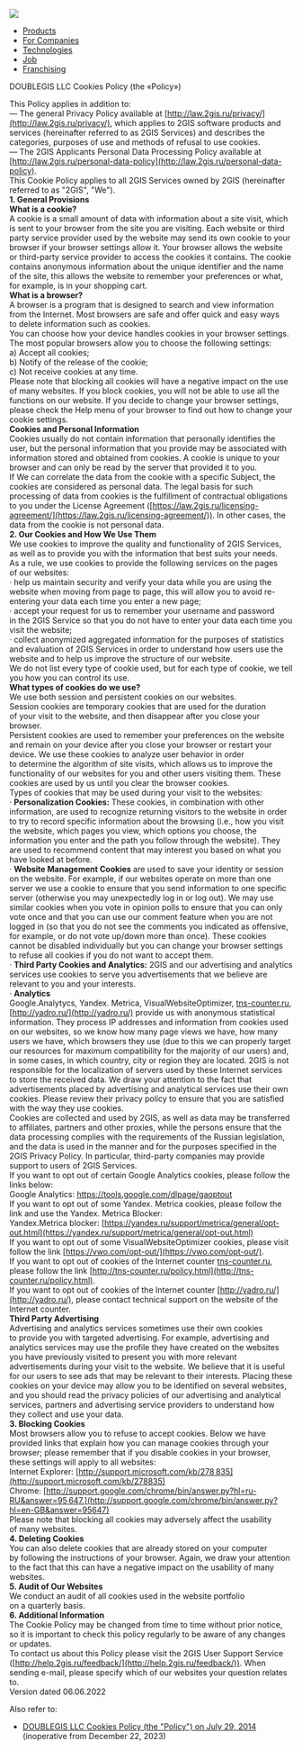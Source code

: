 [![](https://static.tildacdn.com/tild3034-6332-4563-b763-373234353939/Light_ENG2x.png)](https://law.2gis.ru/)

* [Products](https://info.2gis.ru/products)
* [For Companies](https://reklama.2gis.ru/)
* [Technologies](https://techno.2gis.ru/)
* [Job](https://job.2gis.ru/)
* [Franchising](https://info.2gis.ru/company/franchise)

DOUBLEGIS LLC Cookies Policy (the «Policy»)

This Policy applies in addition to:  
— The general Privacy Policy available at [http://law.2gis.ru/privacy/](http://law.2gis.ru/privacy/), which applies to 2GIS software products and services (hereinafter referred to as 2GIS Services) and describes the categories, purposes of use and methods of refusal to use cookies.  
— The 2GIS Applicants Personal Data Processing Policy available at [http://law.2gis.ru/personal-data-policy](http://law.2gis.ru/personal-data-policy).  
This Cookie Policy applies to all 2GIS Services owned by 2GIS (hereinafter referred to as "2GIS", "We").  
**1\. General Provisions**  
**What is a cookie?**  
A cookie is a small amount of data with information about a site visit, which is sent to your browser from the site you are visiting. Each website or third party service provider used by the website may send its own cookie to your browser if your browser settings allow it. Your browser allows the website or third-party service provider to access the cookies it contains. The cookie contains anonymous information about the unique identifier and the name of the site, this allows the website to remember your preferences or what, for example, is in your shopping cart.  
**What is a browser?**  
A browser is a program that is designed to search and view information from the Internet. Most browsers are safe and offer quick and easy ways to delete information such as cookies.  
You can choose how your device handles cookies in your browser settings. The most popular browsers allow you to choose the following settings:  
a) Accept all cookies;  
b) Notify of the release of the cookie;  
c) Not receive cookies at any time.  
Please note that blocking all cookies will have a negative impact on the use of many websites. If you block cookies, you will not be able to use all the functions on our website. If you decide to change your browser settings, please check the Help menu of your browser to find out how to change your cookie settings.  
**Cookies and Personal Information**  
Cookies usually do not contain information that personally identifies the user, but the personal information that you provide may be associated with information stored and obtained from cookies. A cookie is unique to your browser and can only be read by the server that provided it to you.  
If We can correlate the data from the cookie with a specific Subject, the cookies are considered as personal data. The legal basis for such processing of data from cookies is the fulfillment of contractual obligations to you under the License Agreement ([https://law.2gis.ru/licensing-agreement/](https://law.2gis.ru/licensing-agreement/)). In other cases, the data from the cookie is not personal data.  
**2\. Our Cookies and How We Use Them**  
We use cookies to improve the quality and functionality of 2GIS Services, as well as to provide you with the information that best suits your needs.  
As a rule, we use cookies to provide the following services on the pages of our websites:  
· help us maintain security and verify your data while you are using the website when moving from page to page, this will allow you to avoid re-entering your data each time you enter a new page;  
· accept your request for us to remember your username and password in the 2GIS Service so that you do not have to enter your data each time you visit the website;  
· collect anonymized aggregated information for the purposes of statistics and evaluation of 2GIS Services in order to understand how users use the website and to help us improve the structure of our website.  
We do not list every type of cookie used, but for each type of cookie, we tell you how you can control its use.  
**What types of cookies do we use?**  
We use both session and persistent cookies on our websites.  
Session cookies are temporary cookies that are used for the duration of your visit to the website, and then disappear after you close your browser.  
Persistent cookies are used to remember your preferences on the website and remain on your device after you close your browser or restart your device. We use these cookies to analyze user behavior in order to determine the algorithm of site visits, which allows us to improve the functionality of our websites for you and other users visiting them. These cookies are used by us until you clear the browser cookies.  
Types of cookies that may be used during your visit to the websites:  
· **Personalization Cookies:** These cookies, in combination with other information, are used to recognize returning visitors to the website in order to try to record specific information about the browsing (i.e., how you visit the website, which pages you view, which options you choose, the information you enter and the path you follow through the website). They are used to recommend content that may interest you based on what you have looked at before.  
· **Website Management Cookies** are used to save your identity or session on the website. For example, if our websites operate on more than one server we use a cookie to ensure that you send information to one specific server (otherwise you may unexpectedly log in or log out). We may use similar cookies when you vote in opinion polls to ensure that you can only vote once and that you can use our comment feature when you are not logged in (so that you do not see the comments you indicated as offensive, for example, or do not vote up/down more than once). These cookies cannot be disabled individually but you can change your browser settings to refuse all cookies if you do not want to accept them.  
· **Third Party Cookies and Analytics:** 2GIS and our advertising and analytics services use cookies to serve you advertisements that we believe are relevant to you and your interests.  
· **Analytics**  
Google.Analytycs, Yandex. Metrica, VisualWebsiteOptimizer, [tns-counter.ru](http://tns-counter.ru/), [http://yadro.ru/](http://yadro.ru/) provide us with anonymous statistical information. They process IP addresses and information from cookies used on our websites, so we know how many page views we have, how many users we have, which browsers they use (due to this we can properly target our resources for maximum compatibility for the majority of our users) and, in some cases, in which country, city or region they are located. 2GIS is not responsible for the localization of servers used by these Internet services to store the received data. We draw your attention to the fact that advertisements placed by advertising and analytical services use their own cookies. Please review their privacy policy to ensure that you are satisfied with the way they use cookies.  
Cookies are collected and used by 2GIS, as well as data may be transferred to affiliates, partners and other proxies, while the persons ensure that the data processing complies with the requirements of the Russian legislation, and the data is used in the manner and for the purposes specified in the 2GIS Privacy Policy. In particular, third-party companies may provide support to users of 2GIS Services.  
If you want to opt out of certain Google Analytics cookies, please follow the links below:  
Google Analytics: https://tools.google.com/dlpage/gaoptout  
If you want to opt out of some Yandex. Metrica cookies, please follow the link and use the Yandex. Metrica Blocker:  
Yandex.Metrica blocker: [https://yandex.ru/support/metrica/general/opt-out.html](https://yandex.ru/support/metrica/general/opt-out.html)  
If you want to opt out of some VisualWebsiteOptimizer cookies, please visit follow the link [https://vwo.com/opt-out/](https://vwo.com/opt-out/).  
If you want to opt out of cookies of the Internet counter [tns-counter.ru](http://tns-counter.ru/), please follow the link [http://tns-counter.ru/policy.html](http://tns-counter.ru/policy.html).  
If you want to opt out of cookies of the Internet counter [http://yadro.ru/](http://yadro.ru/), please contact technical support on the website of the Internet counter.  
**Third Party Advertising**  
Advertising and analytics services sometimes use their own cookies to provide you with targeted advertising. For example, advertising and analytics services may use the profile they have created on the websites you have previously visited to present you with more relevant advertisements during your visit to the website. We believe that it is useful for our users to see ads that may be relevant to their interests. Placing these cookies on your device may allow you to be identified on several websites, and you should read the privacy policies of our advertising and analytical services, partners and advertising service providers to understand how they collect and use your data.  
**3\. Blocking Cookies**  
Most browsers allow you to refuse to accept cookies. Below we have provided links that explain how you can manage cookies through your browser; please remember that if you disable cookies in your browser, these settings will apply to all websites:  
Internet Explorer: [http://support.microsoft.com/kb/278 835](http://support.microsoft.com/kb/278835)  
Chrome: [http://support.google.com/chrome/bin/answer.py?hl=ru-RU&answer=95 647.](http://support.google.com/chrome/bin/answer.py?hl=en-GB&answer=95647)  
Please note that blocking all cookies may adversely affect the usability of many websites.  
**4\. Deleting Cookies**  
You can also delete cookies that are already stored on your computer by following the instructions of your browser. Again, we draw your attention to the fact that this can have a negative impact on the usability of many websites.  
**5\. Audit of Our Websites**  
We conduct an audit of all cookies used in the website portfolio on a quarterly basis.  
**6\. Additional Information**  
The Cookie Policy may be changed from time to time without prior notice, so it is important to check this policy regularly to be aware of any changes or updates.  
To contact us about this Policy please visit the 2GIS User Support Service ([http://help.2gis.ru/feedback/](http://help.2gis.ru/feedback/)). When sending e-mail, please specify which of our websites your question relates to.  
Version dated 06.06.2022  
  
Also refer to:  

* [DOUBLEGIS LLC Cookies Policy (the "Policy") on July 29, 2014](https://law.2gis.ru/en/cookies/en290723) (inoperative from December 22, 2023)
